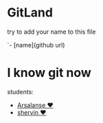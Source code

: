# __GitLand__
try to add your name to this file

`- [name](github url)

# I know git now
students:
- [Arsalanse :heart:](https://github.com/arsalanses)
- [shervin :heart:](https://github.com/s3verus)

